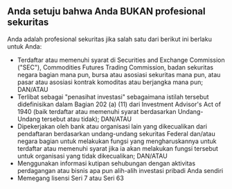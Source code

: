 ## Anda setuju bahwa Anda BUKAN profesional sekuritas

Anda adalah profesional sekuritas jika salah satu dari berikut ini berlaku untuk Anda:
- Terdaftar atau memenuhi syarat di Securities and Exchange Commission ("SEC"), Commodities Futures Trading Commission, badan sekuritas negara bagian mana pun, bursa atau asosiasi sekuritas mana pun, atau pasar atau asosiasi kontrak komoditas atau berjangka mana pun; DAN/ATAU
- Terlibat sebagai "penasihat investasi" sebagaimana istilah tersebut didefinisikan dalam Bagian 202 (a) (11) dari Investment Advisor's Act of 1940 (baik terdaftar atau memenuhi syarat berdasarkan Undang-Undang tersebut atau tidak); DAN/ATAU
- Dipekerjakan oleh bank atau organisasi lain yang dikecualikan dari pendaftaran berdasarkan undang-undang sekuritas Federal dan/atau negara bagian untuk melakukan fungsi yang mengharuskannya untuk terdaftar atau memenuhi syarat jika ia akan melakukan fungsi tersebut untuk organisasi yang tidak dikecualikan; DAN/ATAU
- Menggunakan informasi kutipan sehubungan dengan aktivitas perdagangan atau bisnis apa pun alih-alih investasi pribadi Anda sendiri
- Memegang lisensi Seri 7 atau Seri 63